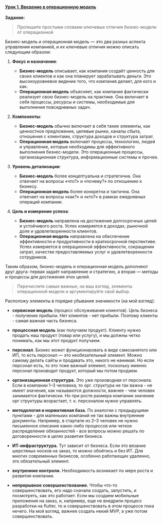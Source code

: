 #### [Урок 1. Введение в операционную модель](https://gb.ru/lessons/454188/homework)

**Задание:**
> Пропишите простыми словами ключевые отличия бизнес-модели от операционной

Бизнес-модель и операционная модель — это два разных аспекта управления компанией, и их ключевые отличия можно описать следующим образом:

1. **Фокус и назначение**:
   - **Бизнес-модель** описывает, как компания создаёт ценность для своих клиентов и как она планирует зарабатывать деньги. Это высокоуровневое видение того, что компания делает, для кого и как.
   - **Операционная модель** объясняет, как компания фактически реализует свою бизнес-модель на практике. Она включает в себя процессы, ресурсы и системы, необходимые для выполнения повседневных задач.

2. **Компоненты**:
   - **Бизнес-модель** обычно включает в себя такие элементы, как ценностное предложение, целевые рынки, каналы сбыта, отношения с клиентами, структура доходов и структура затрат.
   - **Операционная модель** включает процессы, технологию, людей и управление, которые необходимы для эффективного выполнения бизнес-модели. Это операционные процессы, организационная структура, информационные системы и прочее.

3. **Уровень детализации**:
   - **Бизнес-модель** более концептуальна и стратегична. Она отвечает на вопросы «что?» и «почему?» по отношению к бизнесу.
   - **Операционная модель** более конкретна и тактична. Она отвечает на вопросы «как?» и «кто?» в рамках ежедневных операций компании.

4. **Цель и измерение успеха**:
   - **Бизнес-модель** направлена на достижение долгосрочных целей и устойчивого роста. Успех измеряется в доходах, рыночной доле и удовлетворенности клиентов.
   - **Операционная модель** направлена на обеспечение эффективности и продуктивности в краткосрочной перспективе. Успех измеряется в операционной эффективности, сокращении затрат, качестве предоставляемых услуг и удовлетворенности сотрудников.

Таким образом, бизнес-модель и операционная модель дополняют друг друга: первая задаёт направление и стратегию, а вторая — методы и процессы для достижения этих целей.

> Перечислите самые важные, на ваш взгляд, элементы операционной модели и аргументируйте свой выбор.

Расположу элементы в порядке убывания значимости (на мой взгляд):

- **сервисная модель** (процесс обслуживания клиентов). Цель бизнеса - получение прибыли. Нет клиентов - нет прибыли. Поэтому клиенты - самая важная часть бизнеса.

- **процессная модель** (как получаем продукт). Клиенту нужно продать наш продукт (товар или услугу), и мы должны четко понимать, как мы этот продукт получаем.

- **персонал**. Бизнес может функционировать в виде самозанятого или ИП, то есть персонал — это необязательный элемент. Можно самому делать сайты и продавать это, никого не нанимая. Но если персонал есть, то это тоже важный элемент, поскольку именно персонал производит продукт, который мы потом продаем.

- **организационная структура.** Это уже производная от персонала. Если в компании 1–3 человека, то орг. структура не так важна - не имеет значения, как называются должности, важнее - чем человек занимается фактически. Но при росте размера компании значение орг структуры возрастает, т. к. персоналом нужно управлять.

- **методология и нормативная база.** По аналогии с предыдущими пунктами - для маленьких компаний не так важны внутренние документы. Например, в стартапе из 2–3 человек не нужно письменное описание каких-либо процессов или четкое распределение обязанностей - все вопросы можно решать по договоренности в целях развития бизнеса.

- **ИТ-инфраструктура.** Тут зависит от бизнеса. Если это вязание шерстяных носков на заказ, то можно обойтись и без ИТ. Для многих современных бизнесов, особенно работающих удаленно, это обязательный элемент.

- **внутренние контроли.** Необходимость возникает по мере роста и развития компании.

- **непрерывное совершенствование.** Чтобы что-то совершенствовать, его надо сначала создать, запустить, и посмотреть, как это работает. Если мы создаем мобильные приложения на заказ, и, например, еще не внедрили процесс разработки на flutter, то и совершенствовать в этом процессе пока нечего. На мой взгляд, важнее создать некий MVP, а уже потом совершенствовать.
